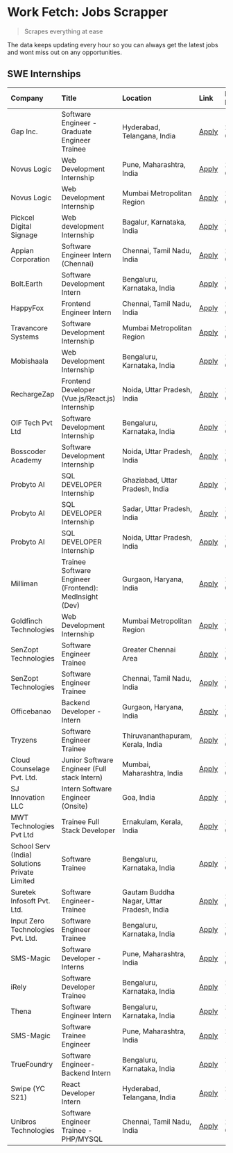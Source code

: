 # Work Fetch: Jobs Scrapper
> Scrapes everything at ease

The data keeps updating every hour so you can always get the latest jobs and wont miss out on any opportunities.

## SWE Internships
<!--START_SECTION:workfetch-->
| Company                                       | Title                                                  | Location                                  | Link                                                                                                                                                                                                                                                                    | Date Posted   |
|:----------------------------------------------|:-------------------------------------------------------|:------------------------------------------|:------------------------------------------------------------------------------------------------------------------------------------------------------------------------------------------------------------------------------------------------------------------------|:--------------|
| Gap Inc.                                      | Software Engineer - Graduate Engineer Trainee          | Hyderabad, Telangana, India               | [Apply](https://in.linkedin.com/jobs/view/software-engineer-graduate-engineer-trainee-at-gap-inc-3853818960?refId=dcVplq0Qgvz84WR5v5vuSA%3D%3D&trackingId=eaDYImPYc7Sx8RwKlqT3qg%3D%3D&position=3&pageNum=1&trk=public_jobs_jserp-result_search-card)                   | 2024-03-12    |
| Novus Logic                                   | Web Development Internship                             | Pune, Maharashtra, India                  | [Apply](https://in.linkedin.com/jobs/view/web-development-internship-at-novus-logic-3850815684?refId=dcVplq0Qgvz84WR5v5vuSA%3D%3D&trackingId=Qs%2BgSC44HJ669b1ykcc%2BlA%3D%3D&position=18&pageNum=1&trk=public_jobs_jserp-result_search-card)                           | 2024-03-08    |
| Novus Logic                                   | Web Development Internship                             | Mumbai Metropolitan Region                | [Apply](https://in.linkedin.com/jobs/view/web-development-internship-at-novus-logic-3850818621?refId=dcVplq0Qgvz84WR5v5vuSA%3D%3D&trackingId=2MzEx32WTGaXhLAlar%2BYiA%3D%3D&position=20&pageNum=1&trk=public_jobs_jserp-result_search-card)                             | 2024-03-08    |
| Pickcel Digital Signage                       | Web development Internship                             | Bagalur, Karnataka, India                 | [Apply](https://in.linkedin.com/jobs/view/web-development-internship-at-pickcel-digital-signage-3849506118?refId=dcVplq0Qgvz84WR5v5vuSA%3D%3D&trackingId=GIZ9Lu5Vl00rbgEvh2iu7Q%3D%3D&position=25&pageNum=1&trk=public_jobs_jserp-result_search-card)                   | 2024-03-08    |
| Appian Corporation                            | Software Engineer Intern (Chennai)                     | Chennai, Tamil Nadu, India                | [Apply](https://in.linkedin.com/jobs/view/software-engineer-intern-chennai-at-appian-corporation-3848335036?refId=x1UpJRVOMFA%2F%2FmxKKVrJqg%3D%3D&trackingId=X2RsiaI69%2BNWpBrfZCbIDA%3D%3D&position=3&pageNum=0&trk=public_jobs_jserp-result_search-card)             | 2024-03-07    |
| Bolt.Earth                                    | Software Development Intern                            | Bengaluru, Karnataka, India               | [Apply](https://in.linkedin.com/jobs/view/software-development-intern-at-bolt-earth-3849437038?refId=x1UpJRVOMFA%2F%2FmxKKVrJqg%3D%3D&trackingId=5OBjXNR3j%2BXFkoDgbgmF5A%3D%3D&position=23&pageNum=0&trk=public_jobs_jserp-result_search-card)                         | 2024-03-07    |
| HappyFox                                      | Frontend Engineer Intern                               | Chennai, Tamil Nadu, India                | [Apply](https://in.linkedin.com/jobs/view/frontend-engineer-intern-at-happyfox-3848357951?refId=dcVplq0Qgvz84WR5v5vuSA%3D%3D&trackingId=8zR3ud5LRTNtMQ6paOpQIQ%3D%3D&position=16&pageNum=1&trk=public_jobs_jserp-result_search-card)                                    | 2024-03-07    |
| Travancore Systems                            | Software Development Internship                        | Mumbai Metropolitan Region                | [Apply](https://in.linkedin.com/jobs/view/software-development-internship-at-travancore-systems-3847706952?refId=x1UpJRVOMFA%2F%2FmxKKVrJqg%3D%3D&trackingId=WwzzGKZVirKRW13Io4rFYQ%3D%3D&position=10&pageNum=0&trk=public_jobs_jserp-result_search-card)               | 2024-03-05    |
| Mobishaala                                    | Web Development Internship                             | Bengaluru, Karnataka, India               | [Apply](https://in.linkedin.com/jobs/view/web-development-internship-at-mobishaala-3847710287?refId=x1UpJRVOMFA%2F%2FmxKKVrJqg%3D%3D&trackingId=UxqmLKCEcBiExgvVXmH9IQ%3D%3D&position=18&pageNum=0&trk=public_jobs_jserp-result_search-card)                            | 2024-03-05    |
| RechargeZap                                   | Frontend Developer  (Vue.js/React.js) Internship       | Noida, Uttar Pradesh, India               | [Apply](https://in.linkedin.com/jobs/view/frontend-developer-vue-js-react-js-internship-at-rechargezap-3847708827?refId=dcVplq0Qgvz84WR5v5vuSA%3D%3D&trackingId=AYsujCpW5T3abOO6lChyEw%3D%3D&position=8&pageNum=1&trk=public_jobs_jserp-result_search-card)             | 2024-03-05    |
| OIF Tech Pvt Ltd                              | Software Development Internship                        | Bengaluru, Karnataka, India               | [Apply](https://in.linkedin.com/jobs/view/software-development-internship-at-oif-tech-pvt-ltd-3846326596?refId=x1UpJRVOMFA%2F%2FmxKKVrJqg%3D%3D&trackingId=uVUMOVTEHNsnn%2FhQbYIqvA%3D%3D&position=5&pageNum=0&trk=public_jobs_jserp-result_search-card)                | 2024-03-04    |
| Bosscoder Academy                             | Software Development Internship                        | Noida, Uttar Pradesh, India               | [Apply](https://in.linkedin.com/jobs/view/software-development-internship-at-bosscoder-academy-3846323827?refId=x1UpJRVOMFA%2F%2FmxKKVrJqg%3D%3D&trackingId=x6yay5r6shZUeMg%2BoOlnSw%3D%3D&position=17&pageNum=0&trk=public_jobs_jserp-result_search-card)              | 2024-03-04    |
| Probyto AI                                    | SQL DEVELOPER Internship                               | Ghaziabad, Uttar Pradesh, India           | [Apply](https://in.linkedin.com/jobs/view/sql-developer-internship-at-probyto-ai-3846327640?refId=dcVplq0Qgvz84WR5v5vuSA%3D%3D&trackingId=UrywVnz%2BO7u2OoxUqtYfAw%3D%3D&position=19&pageNum=1&trk=public_jobs_jserp-result_search-card)                                | 2024-03-04    |
| Probyto AI                                    | SQL DEVELOPER Internship                               | Sadar, Uttar Pradesh, India               | [Apply](https://in.linkedin.com/jobs/view/sql-developer-internship-at-probyto-ai-3846329214?refId=dcVplq0Qgvz84WR5v5vuSA%3D%3D&trackingId=iWPaXnZNSEu%2FQJDqDC7zig%3D%3D&position=23&pageNum=1&trk=public_jobs_jserp-result_search-card)                                | 2024-03-04    |
| Probyto AI                                    | SQL DEVELOPER Internship                               | Noida, Uttar Pradesh, India               | [Apply](https://in.linkedin.com/jobs/view/sql-developer-internship-at-probyto-ai-3846328520?refId=dcVplq0Qgvz84WR5v5vuSA%3D%3D&trackingId=rVcBVdL58Z%2FovS89g7cBoA%3D%3D&position=24&pageNum=1&trk=public_jobs_jserp-result_search-card)                                | 2024-03-04    |
| Milliman                                      | Trainee Software Engineer (Frontend): MedInsight (Dev) | Gurgaon, Haryana, India                   | [Apply](https://in.linkedin.com/jobs/view/trainee-software-engineer-frontend-medinsight-dev-at-milliman-3792874280?refId=x1UpJRVOMFA%2F%2FmxKKVrJqg%3D%3D&trackingId=DtJ7PCYq%2F3uRFy78ma83JA%3D%3D&position=7&pageNum=0&trk=public_jobs_jserp-result_search-card)      | 2024-03-01    |
| Goldfinch Technologies                        | Web Development Internship                             | Mumbai Metropolitan Region                | [Apply](https://in.linkedin.com/jobs/view/web-development-internship-at-goldfinch-technologies-3837823879?refId=dcVplq0Qgvz84WR5v5vuSA%3D%3D&trackingId=OXktQ%2FQwP4V9UOo%2F8urH4A%3D%3D&position=15&pageNum=1&trk=public_jobs_jserp-result_search-card)                | 2024-02-22    |
| SenZopt Technologies                          | Software Engineer Trainee                              | Greater Chennai Area                      | [Apply](https://in.linkedin.com/jobs/view/software-engineer-trainee-at-senzopt-technologies-3827688781?refId=dcVplq0Qgvz84WR5v5vuSA%3D%3D&trackingId=N2%2BSBu8MIjZsPeQVnecadQ%3D%3D&position=11&pageNum=1&trk=public_jobs_jserp-result_search-card)                     | 2024-02-12    |
| SenZopt Technologies                          | Software Engineer Trainee                              | Chennai, Tamil Nadu, India                | [Apply](https://in.linkedin.com/jobs/view/software-engineer-trainee-at-senzopt-technologies-3827686880?refId=dcVplq0Qgvz84WR5v5vuSA%3D%3D&trackingId=PRezhx71zc3n%2FJMByo2cCA%3D%3D&position=22&pageNum=1&trk=public_jobs_jserp-result_search-card)                     | 2024-02-12    |
| Officebanao                                   | Backend Developer - Intern                             | Gurgaon, Haryana, India                   | [Apply](https://in.linkedin.com/jobs/view/backend-developer-intern-at-officebanao-3814263731?refId=dcVplq0Qgvz84WR5v5vuSA%3D%3D&trackingId=JqkXBEwNAQDBbDmcCMbxhw%3D%3D&position=1&pageNum=1&trk=public_jobs_jserp-result_search-card)                                  | 2024-01-31    |
| Tryzens                                       | Software Engineer Trainee                              | Thiruvananthapuram, Kerala, India         | [Apply](https://in.linkedin.com/jobs/view/software-engineer-trainee-at-tryzens-3809363491?refId=dcVplq0Qgvz84WR5v5vuSA%3D%3D&trackingId=acvnKIDw4W9HE7xXeSxwAA%3D%3D&position=12&pageNum=1&trk=public_jobs_jserp-result_search-card)                                    | 2024-01-18    |
| Cloud Counselage Pvt. Ltd.                    | Junior Software Engineer (Full stack Intern)           | Mumbai, Maharashtra, India                | [Apply](https://in.linkedin.com/jobs/view/junior-software-engineer-full-stack-intern-at-cloud-counselage-pvt-ltd-3803132814?refId=dcVplq0Qgvz84WR5v5vuSA%3D%3D&trackingId=8l%2FKQVzAEX3qqTRnfBJZNA%3D%3D&position=2&pageNum=1&trk=public_jobs_jserp-result_search-card) | 2024-01-11    |
| SJ Innovation LLC                             | Intern Software Engineer (Onsite)                      | Goa, India                                | [Apply](https://in.linkedin.com/jobs/view/intern-software-engineer-onsite-at-sj-innovation-llc-3799959011?refId=dcVplq0Qgvz84WR5v5vuSA%3D%3D&trackingId=%2BsqoxogY4gdPNGgIBR4%2BTg%3D%3D&position=13&pageNum=1&trk=public_jobs_jserp-result_search-card)                | 2024-01-11    |
| MWT Technologies Pvt Ltd                      | Trainee Full Stack Developer                           | Ernakulam, Kerala, India                  | [Apply](https://in.linkedin.com/jobs/view/trainee-full-stack-developer-at-mwt-technologies-pvt-ltd-3800921715?refId=x1UpJRVOMFA%2F%2FmxKKVrJqg%3D%3D&trackingId=Imt3x%2F2qX8Wfx5168JCRzQ%3D%3D&position=8&pageNum=0&trk=public_jobs_jserp-result_search-card)           | 2024-01-09    |
| School Serv (India) Solutions Private Limited | Software Trainee                                       | Bengaluru, Karnataka, India               | [Apply](https://in.linkedin.com/jobs/view/software-trainee-at-school-serv-india-solutions-private-limited-3800935439?refId=x1UpJRVOMFA%2F%2FmxKKVrJqg%3D%3D&trackingId=fdRnvz91wol2kcOZI73cRA%3D%3D&position=21&pageNum=0&trk=public_jobs_jserp-result_search-card)     | 2024-01-09    |
| Suretek Infosoft Pvt. Ltd.                    | Software Engineer-Trainee                              | Gautam Buddha Nagar, Uttar Pradesh, India | [Apply](https://in.linkedin.com/jobs/view/software-engineer-trainee-at-suretek-infosoft-pvt-ltd-3800934643?refId=x1UpJRVOMFA%2F%2FmxKKVrJqg%3D%3D&trackingId=YVu4NuWdFdR5VdzCvFgPGw%3D%3D&position=24&pageNum=0&trk=public_jobs_jserp-result_search-card)               | 2024-01-09    |
| Input Zero Technologies Pvt. Ltd.             | Software Engineer Trainee                              | Bengaluru, Karnataka, India               | [Apply](https://in.linkedin.com/jobs/view/software-engineer-trainee-at-input-zero-technologies-pvt-ltd-3800927643?refId=dcVplq0Qgvz84WR5v5vuSA%3D%3D&trackingId=AOYybXnU6j6Vjv1EtYxRFA%3D%3D&position=6&pageNum=1&trk=public_jobs_jserp-result_search-card)             | 2024-01-09    |
| SMS-Magic                                     | Software Developer -Interns                            | Pune, Maharashtra, India                  | [Apply](https://in.linkedin.com/jobs/view/software-developer-interns-at-sms-magic-3799485343?refId=dcVplq0Qgvz84WR5v5vuSA%3D%3D&trackingId=QnTprGfrp57CkbYPoFeIjg%3D%3D&position=10&pageNum=1&trk=public_jobs_jserp-result_search-card)                                 | 2024-01-05    |
| iRely                                         | Software Developer Trainee                             | Bengaluru, Karnataka, India               | [Apply](https://in.linkedin.com/jobs/view/software-developer-trainee-at-irely-3801577534?refId=x1UpJRVOMFA%2F%2FmxKKVrJqg%3D%3D&trackingId=GgzPyk6vxTV69LTCABnhZg%3D%3D&position=14&pageNum=0&trk=public_jobs_jserp-result_search-card)                                 | 2023-12-22    |
| Thena                                         | Software Engineer Intern                               | Bengaluru, Karnataka, India               | [Apply](https://in.linkedin.com/jobs/view/software-engineer-intern-at-thena-3778731751?refId=x1UpJRVOMFA%2F%2FmxKKVrJqg%3D%3D&trackingId=SvUrz8i7T%2B%2Bo3Ha5jfeJJw%3D%3D&position=16&pageNum=0&trk=public_jobs_jserp-result_search-card)                               | 2023-12-05    |
| SMS-Magic                                     | Software Trainee Engineer                              | Pune, Maharashtra, India                  | [Apply](https://in.linkedin.com/jobs/view/software-trainee-engineer-at-sms-magic-3761409781?refId=dcVplq0Qgvz84WR5v5vuSA%3D%3D&trackingId=5GxvU8dCz6LaZwvykxcGlQ%3D%3D&position=5&pageNum=1&trk=public_jobs_jserp-result_search-card)                                   | 2023-11-16    |
| TrueFoundry                                   | Software Engineer-Backend Intern                       | Bengaluru, Karnataka, India               | [Apply](https://in.linkedin.com/jobs/view/software-engineer-backend-intern-at-truefoundry-3779508170?refId=dcVplq0Qgvz84WR5v5vuSA%3D%3D&trackingId=FOoCXhGB%2B8U9KDz3uexwAg%3D%3D&position=7&pageNum=1&trk=public_jobs_jserp-result_search-card)                        | 2023-11-10    |
| Swipe (YC S21)                                | React Developer Intern                                 | Hyderabad, Telangana, India               | [Apply](https://in.linkedin.com/jobs/view/react-developer-intern-at-swipe-yc-s21-3737600089?refId=x1UpJRVOMFA%2F%2FmxKKVrJqg%3D%3D&trackingId=IlrQUd%2BokKY6tYkVmF%2FdkA%3D%3D&position=19&pageNum=0&trk=public_jobs_jserp-result_search-card)                          | 2023-10-13    |
| Unibros Technologies                          | Software Engineer Trainee - PHP/MYSQL                  | Chennai, Tamil Nadu, India                | [Apply](https://in.linkedin.com/jobs/view/software-engineer-trainee-php-mysql-at-unibros-technologies-3656599241?refId=dcVplq0Qgvz84WR5v5vuSA%3D%3D&trackingId=Z2qAsA0veWTkoQI4JSh5MA%3D%3D&position=14&pageNum=1&trk=public_jobs_jserp-result_search-card)             | 2023-06-12    |
<!--END_SECTION:workfetch-->
